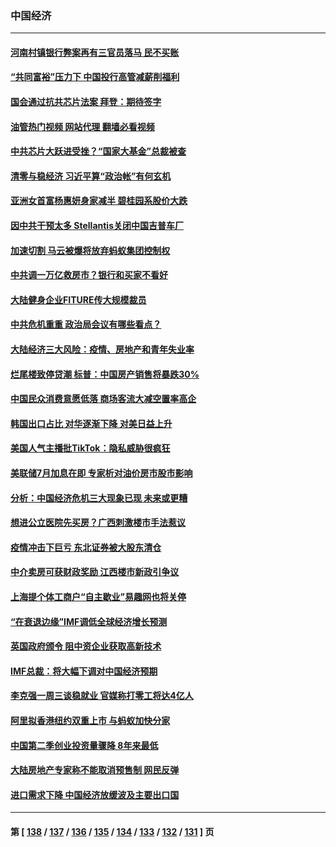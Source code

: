 ### 中国经济
---
#### [河南村镇银行弊案再有三官员落马 民不买账](../../pages/ncid283/n13791810.md?07300045) 
#### [“共同富裕”压力下 中国投行高管减薪削福利](../../pages/ncid283/n13791622.md?07300045) 
#### [国会通过抗共芯片法案 拜登：期待签字](../../pages/ncid283/n13791153.md?07300045) 
#### [油管热门视频 网站代理 翻墙必看视频](http://209.222.30.114:81/youtube.html?07300045)
#### [中共芯片大跃进受挫？“国家大基金”总裁被查](../../pages/ncid283/n13791165.md?07300045) 
#### [清零与稳经济 习近平算“政治帐”有何玄机](../../pages/ncid283/n13791075.md?07300045) 
#### [亚洲女首富杨惠妍身家减半 碧桂园系股价大跌](../../pages/ncid283/n13790943.md?07300045) 
#### [因中共干预太多 Stellantis关闭中国吉普车厂](../../pages/ncid283/n13791107.md?07300045) 
#### [加速切割 马云被爆将放弃蚂蚁集团控制权](../../pages/ncid283/n13791088.md?07300045) 
#### [中共调一万亿救房市？银行和买家不看好](../../pages/ncid283/n13790959.md?07300045) 
#### [大陆健身企业FITURE传大规模裁员](../../pages/ncid283/n13790797.md?07300045) 
#### [中共危机重重 政治局会议有哪些看点？](../../pages/ncid283/n13790542.md?07300045) 
#### [大陆经济三大风险：疫情、房地产和青年失业率](../../pages/ncid283/n13790084.md?07300045) 
#### [烂尾楼致停贷潮 标普：中国房产销售将暴跌30%](../../pages/ncid283/n13790359.md?07300045) 
#### [中国民众消费意愿低落 商场客流大减空置率高企](../../pages/ncid283/n13790305.md?07300045) 
#### [韩国出口占比 对华逐渐下降 对美日益上升](../../pages/ncid283/n13790270.md?07300045) 
#### [美国人气主播批TikTok：隐私威胁很疯狂](../../pages/ncid283/n13790194.md?07300045) 
#### [美联储7月加息在即 专家析对油价房市股市影响](../../pages/ncid283/n13790209.md?07300045) 
#### [分析：中国经济危机三大现象已现 未来或更糟](../../pages/ncid283/n13789046.md?07300045) 
#### [想进公立医院先买房？广西刺激楼市手法惹议](../../pages/ncid283/n13789958.md?07300045) 
#### [疫情冲击下巨亏 东北证券被大股东清仓](../../pages/ncid283/n13789868.md?07300045) 
#### [中介卖房可获财政奖励 江西楼市新政引争议](../../pages/ncid283/n13789826.md?07300045) 
#### [上海提个体工商户“自主歇业”易趣网也将关停](../../pages/ncid283/n13789378.md?07300045) 
#### [“在衰退边缘”IMF调低全球经济增长预测](../../pages/ncid283/n13789527.md?07300045) 
#### [英国政府颁令 阻中资企业获取高新技术](../../pages/ncid283/n13789529.md?07300045) 
#### [IMF总裁：将大幅下调对中国经济预期](../../pages/ncid283/n13788933.md?07300045) 
#### [李克强一周三谈稳就业 官媒称打零工将达4亿人](../../pages/ncid283/n13788931.md?07300045) 
#### [阿里拟香港纽约双重上市 与蚂蚁加快分家](../../pages/ncid283/n13789359.md?07300045) 
#### [中国第二季创业投资量骤降 8年来最低](../../pages/ncid283/n13789312.md?07300045) 
#### [大陆房地产专家称不能取消预售制 网民反弹](../../pages/ncid283/n13789232.md?07300045) 
#### [进口需求下降 中国经济放缓波及主要出口国](../../pages/ncid283/n13789134.md?07300045) 

---
#### 第 [ [138](./138.md?07300045) / [137](./137.md?07300045) / [136](./136.md?07300045) / [135](./135.md?07300045) / [134](./134.md?07300045) / [133](./133.md?07300045) / [132](./132.md?07300045) / [131](./131.md?07300045) ] 页
